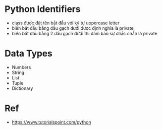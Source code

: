 #  Python Identifiers
* class được đặt tên bắt đầu với ký tự uppercase letter
* biến bắt đầu bằng dấu gạch dưới được định nghĩa là private
* biến bắt đầu bằng 2 dấu gạch dưới thì đảm bảo sự chắc chắn là private

# Data Types
* Numbers
* String
* List
* Tuple
* Dictionary

# Ref
* https://www.tutorialspoint.com/python